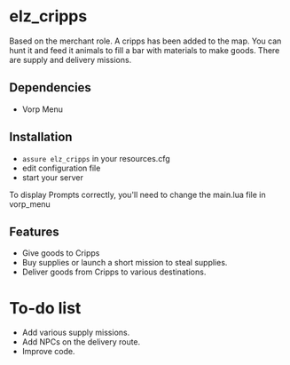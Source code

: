 # elz_cripps
Based on the merchant role. A cripps has been added to the map. You can hunt it and feed it animals to fill a bar with materials to make goods. There are supply and delivery missions.

## Dependencies
- Vorp Menu


## Installation
- `assure elz_cripps` in your resources.cfg
- edit configuration file 
- start your server 

To display Prompts correctly, you'll need to change the main.lua file in vorp_menu


## Features
- Give goods to Cripps
- Buy supplies or launch a short mission to steal supplies.
- Deliver goods from Cripps to various destinations.

# To-do list 
- Add various supply missions.
- Add NPCs on the delivery route.
- Improve code.
